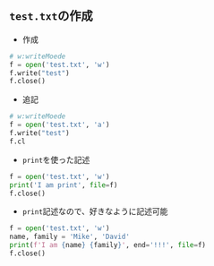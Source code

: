 ## `test.txt`の作成
- 作成
```python
# w:writeMoede
f = open('test.txt', 'w')
f.write("test")
f.close()
```

- 追記
```python
# w:writeMoede
f = open('test.txt', 'a')
f.write("test")
f.cl
```

- `print`を使った記述
```python 
f = open('test.txt', 'w')
print('I am print', file=f)
f.close()
```

- `print`記述なので、好きなように記述可能
```python
f = open('test.txt', 'w')
name, family = 'Mike', 'David'
print(f'I am {name} {family}', end='!!!', file=f)
f.close()
```